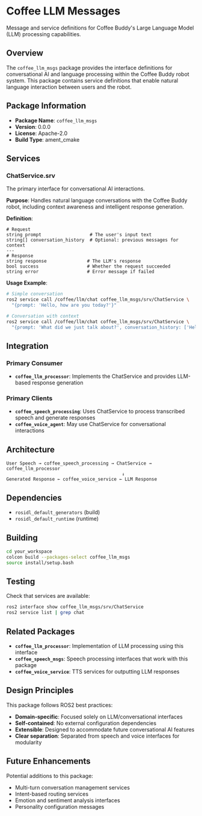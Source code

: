 # Coffee LLM Messages

Message and service definitions for Coffee Buddy's Large Language Model (LLM) processing capabilities.

## Overview

The `coffee_llm_msgs` package provides the interface definitions for conversational AI and language processing within the Coffee Buddy robot system. This package contains service definitions that enable natural language interaction between users and the robot.

## Package Information

- **Package Name**: `coffee_llm_msgs`
- **Version**: 0.0.0
- **License**: Apache-2.0
- **Build Type**: ament_cmake

## Services

### ChatService.srv

The primary interface for conversational AI interactions.

**Purpose**: Handles natural language conversations with the Coffee Buddy robot, including context awareness and intelligent response generation.

**Definition**:
```
# Request
string prompt                  # The user's input text
string[] conversation_history  # Optional: previous messages for context
---
# Response
string response               # The LLM's response
bool success                  # Whether the request succeeded
string error                  # Error message if failed
```

**Usage Example**:
```bash
# Simple conversation
ros2 service call /coffee/llm/chat coffee_llm_msgs/srv/ChatService \
  "{prompt: 'Hello, how are you today?'}"

# Conversation with context
ros2 service call /coffee/llm/chat coffee_llm_msgs/srv/ChatService \
  "{prompt: 'What did we just talk about?', conversation_history: ['Hello', 'Hi there! How can I help you?']}"
```

## Integration

### Primary Consumer
- **`coffee_llm_processor`**: Implements the ChatService and provides LLM-based response generation

### Primary Clients
- **`coffee_speech_processing`**: Uses ChatService to process transcribed speech and generate responses
- **`coffee_voice_agent`**: May use ChatService for conversational interactions

## Architecture

```
User Speech → coffee_speech_processing → ChatService → coffee_llm_processor
                                           ↓
Generated Response ← coffee_voice_service ← LLM Response
```

## Dependencies

- `rosidl_default_generators` (build)
- `rosidl_default_runtime` (runtime)

## Building

```bash
cd your_workspace
colcon build --packages-select coffee_llm_msgs
source install/setup.bash
```

## Testing

Check that services are available:
```bash
ros2 interface show coffee_llm_msgs/srv/ChatService
ros2 service list | grep chat
```

## Related Packages

- **`coffee_llm_processor`**: Implementation of LLM processing using this interface
- **`coffee_speech_msgs`**: Speech processing interfaces that work with this package
- **`coffee_voice_service`**: TTS services for outputting LLM responses

## Design Principles

This package follows ROS2 best practices:
- **Domain-specific**: Focused solely on LLM/conversational interfaces
- **Self-contained**: No external configuration dependencies
- **Extensible**: Designed to accommodate future conversational AI features
- **Clear separation**: Separated from speech and voice interfaces for modularity

## Future Enhancements

Potential additions to this package:
- Multi-turn conversation management services
- Intent-based routing services  
- Emotion and sentiment analysis interfaces
- Personality configuration messages
